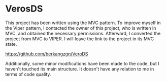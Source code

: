 # VerosDS
This project has been written using the MVC pattern. To improve myself in the Viper pattern, I contacted the owner of this project, who is written in MVC, and obtained the necessary permissions. Afterward, I converted the project from MVC to VIPER. I will leave the link to the project in its MVC state.

https://github.com/berkangzgn/VeroDS

Additionally, some minor modifications have been made to the code, but I haven't touched its main structure. It doesn't have any relation to me in terms of code quality.

